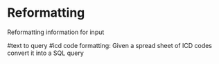 # Reformatting
Reformatting information for input

#text to query 
 #icd code formatting:  Given a spread sheet of ICD codes convert it into a SQL query 
